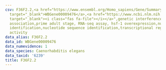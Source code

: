 ```yaml
---
csv: F36F2.2,<a href="https://www.ensembl.org/Homo_sapiens/Gene/Summary?db=core;g=WBGene00009476"
  target="_blank">WBGene00009476</a>,<a href="https://www.ncbi.nlm.nih.gov/pubmed/30894454"
  target="_blank"><i class="fas fa-file"></i></a>",genetic interference,functional
  association,prime adult stage, RNA-seq assay, hsf-1 overexpression,nucleotide sequence
  identification,nucleotide sequence identification,transcriptional regulation,up-regulates
  activity
data_alias: F36F2.2
data_id: WBGene00009476
data_numevidence: 1
data_species: Caenorhabditis elegans
data_taxid: '6239'
title: F36F2.2
---
```

